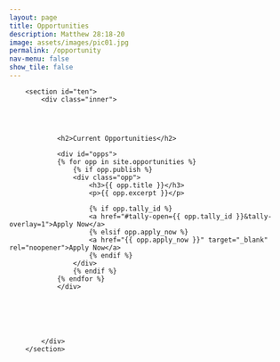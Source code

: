 ```yaml
---
layout: page
title: Opportunities
description: Matthew 28:18-20
image: assets/images/pic01.jpg
permalink: /opportunity
nav-menu: false
show_tile: false
---
```


<div id="main" class="alt">

        <section id="ten">
            <div class="inner">




				<h2>Current Opportunities</h2>

				<div id="opps">
				{% for opp in site.opportunities %}
					{% if opp.publish %}
					<div class="opp">
						<h3>{{ opp.title }}</h3>
						<p>{{ opp.excerpt }}</p>

						{% if opp.tally_id %}
						<a href="#tally-open={{ opp.tally_id }}&tally-overlay=1">Apply Now</a>
						{% elsif opp.apply_now %}
						<a href="{{ opp.apply_now }}" target="_blank" rel="noopener">Apply Now</a>
						{% endif %}
					</div>
					{% endif %}
				{% endfor %}
				</div>





			
			</div>
		</section>



</div>

<style>
  #opps .opp img {
    max-width: 100%;   /* image won’t overflow */
    height: auto;      /* keeps correct proportions */
    display: block;    /* removes any extra inline gaps */
    margin-bottom: 0.5rem; /* tiny spacing under image */
    border-radius: 6px; /* optional rounded corners */
  }

  #opps .opp {
    margin-bottom: 2rem; /* spacing between items */
  }
</style>